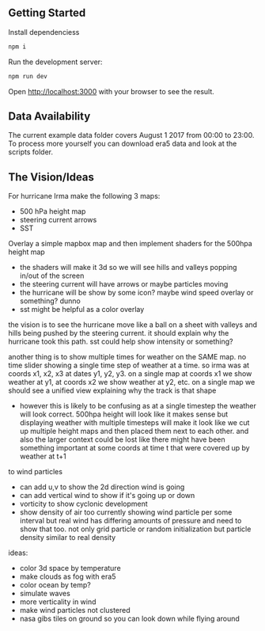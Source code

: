 ## Getting Started
Install dependenciess
```bash
npm i
```

Run the development server:

```bash
npm run dev
```

Open [http://localhost:3000](http://localhost:3000) with your browser to see the result.

## Data Availability
The current example data folder covers August 1 2017 from 00:00 to 23:00. To process more yourself you can download era5 data and look at the scripts folder. 

## The Vision/Ideas
For hurricane Irma make the following 3 maps:
- 500 hPa height map
- steering current arrows
- SST

Overlay a simple mapbox map and then implement shaders for the 500hpa height map
- the shaders will make it 3d so we will see hills and valleys popping in/out of the screen
- the steering current will have arrows or maybe particles moving 
- the hurricane will be show by some icon? maybe wind speed overlay or something? dunno
- sst might be helpful as a color overlay

the vision is to see the hurricane move like a ball on a sheet with valleys and hills being pushed by the steering current. it should explain why the hurricane took this path. sst could help show intensity or something?

another thing is to show multiple times for weather on the SAME map. no time slider showing a single time step of weather at a time. so irma was at coords x1, x2, x3 at dates y1, y2, y3. on a single map at coords x1 we show weather at y1, at coords x2 we show weather at y2, etc. on a single map we should see a unified view explaining why the track is that shape
- however this is likely to be confusing as at a single timestep the weather will look correct. 500hpa height will look like it makes sense but displaying weather with multiple timesteps will make it look like we cut up multiple height maps and then placed them next to each other. and also the larger context could be lost like there might have been something important at some coords at time t that were covered up by weather at t+1

to wind particles
- can add u,v to show the 2d direction wind is going
- can add vertical wind to show if it's going up or down
- vorticity to show cyclonic development
- show density of air too currently showing wind particle per some interval but real wind has differing amounts of pressure and need to show that too. not only grid particle or random initialization but particle density similar to real density

ideas:
- color 3d space by temperature
- make clouds as fog with era5
- color ocean by temp?
- simulate waves 
- more verticality in wind
- make wind particles not clustered
- nasa gibs tiles on ground so you can look down while flying around